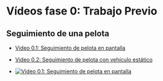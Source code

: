 # Vídeos fase 0: Trabajo Previo

## Seguimiento de una pelota

- [Video 0.1: Seguimiento de pelota en pantalla](https://youtu.be/Wp0OlhT35a4)

- [Video 0.2: Seguimiento de pelota con vehículo estático](https://youtu.be/gCUweJSI_6k)

- [![Video 0.1: Seguimiento de pelota en pantalla](https://img.youtube.com/vi/Wp0OlhT35a4/0.jpg)](https://www.youtube.com/watch?v=Wp0OlhT35a4)
